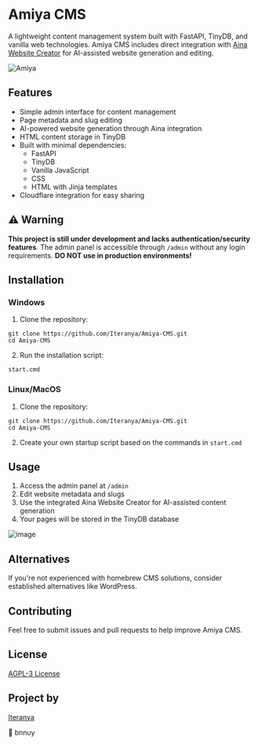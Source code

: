 # Amiya CMS

A lightweight content management system built with FastAPI, TinyDB, and vanilla web technologies. Amiya CMS includes direct integration with [Aina Website Creator](https://github.com/Iteranya/Aina-Website-Creator) for AI-assisted website generation and editing.

![Amiya](https://github.com/user-attachments/assets/164c4cf0-7bf4-4af2-a537-174bd1575b07)


## Features

- Simple admin interface for content management
- Page metadata and slug editing
- AI-powered website generation through Aina integration
- HTML content storage in TinyDB
- Built with minimal dependencies:
  - FastAPI
  - TinyDB
  - Vanilla JavaScript
  - CSS
  - HTML with Jinja templates
- Cloudflare integration for easy sharing

## ⚠️ Warning

**This project is still under development and lacks authentication/security features**. The admin panel is accessible through `/admin` without any login requirements. **DO NOT use in production environments!**

## Installation

### Windows
1. Clone the repository:
```
git clone https://github.com/Iteranya/Amiya-CMS.git
cd Amiya-CMS
```
2. Run the installation script:
```
start.cmd
```

### Linux/MacOS
1. Clone the repository:
```
git clone https://github.com/Iteranya/Amiya-CMS.git
cd Amiya-CMS
```
2. Create your own startup script based on the commands in `start.cmd`

## Usage

1. Access the admin panel at `/admin`
2. Edit website metadata and slugs
3. Use the integrated Aina Website Creator for AI-assisted content generation
4. Your pages will be stored in the TinyDB database

![image](https://github.com/user-attachments/assets/4c89c4ad-1561-416f-bf73-1ed2bdd9e908)


## Alternatives

If you're not experienced with homebrew CMS solutions, consider established alternatives like WordPress.

## Contributing

Feel free to submit issues and pull requests to help improve Amiya CMS.

## License

[AGPL-3 License](LICENSE)

## Project by

[Iteranya](https://github.com/Iteranya)

🐇 bnnuy
